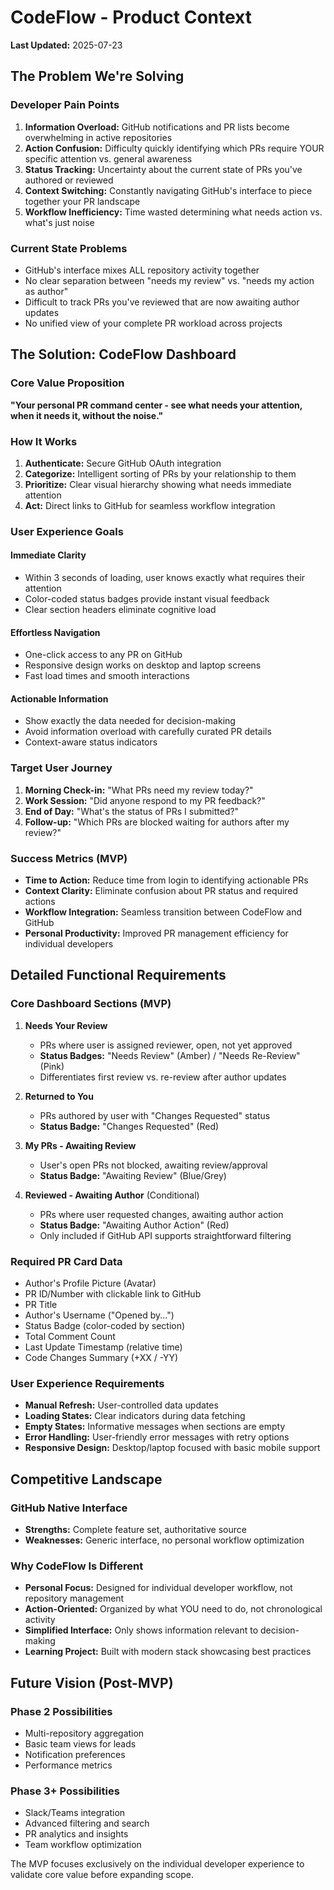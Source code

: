 # CodeFlow - Product Context

**Last Updated:** 2025-07-23

## The Problem We're Solving

### Developer Pain Points
1. **Information Overload:** GitHub notifications and PR lists become overwhelming in active repositories
2. **Action Confusion:** Difficulty quickly identifying which PRs require YOUR specific attention vs. general awareness
3. **Status Tracking:** Uncertainty about the current state of PRs you've authored or reviewed
4. **Context Switching:** Constantly navigating GitHub's interface to piece together your PR landscape
5. **Workflow Inefficiency:** Time wasted determining what needs action vs. what's just noise

### Current State Problems
- GitHub's interface mixes ALL repository activity together
- No clear separation between "needs my review" vs. "needs my action as author"
- Difficult to track PRs you've reviewed that are now awaiting author updates
- No unified view of your complete PR workload across projects

## The Solution: CodeFlow Dashboard

### Core Value Proposition
**"Your personal PR command center - see what needs your attention, when it needs it, without the noise."**

### How It Works
1. **Authenticate:** Secure GitHub OAuth integration
2. **Categorize:** Intelligent sorting of PRs by your relationship to them
3. **Prioritize:** Clear visual hierarchy showing what needs immediate attention
4. **Act:** Direct links to GitHub for seamless workflow integration

### User Experience Goals

#### Immediate Clarity
- Within 3 seconds of loading, user knows exactly what requires their attention
- Color-coded status badges provide instant visual feedback
- Clear section headers eliminate cognitive load

#### Effortless Navigation
- One-click access to any PR on GitHub
- Responsive design works on desktop and laptop screens
- Fast load times and smooth interactions

#### Actionable Information
- Show exactly the data needed for decision-making
- Avoid information overload with carefully curated PR details
- Context-aware status indicators

### Target User Journey

1. **Morning Check-in:** "What PRs need my review today?"
2. **Work Session:** "Did anyone respond to my PR feedback?"
3. **End of Day:** "What's the status of PRs I submitted?"
4. **Follow-up:** "Which PRs are blocked waiting for authors after my review?"

### Success Metrics (MVP)
- **Time to Action:** Reduce time from login to identifying actionable PRs
- **Context Clarity:** Eliminate confusion about PR status and required actions
- **Workflow Integration:** Seamless transition between CodeFlow and GitHub
- **Personal Productivity:** Improved PR management efficiency for individual developers

## Detailed Functional Requirements

### Core Dashboard Sections (MVP)
1. **Needs Your Review**
   - PRs where user is assigned reviewer, open, not yet approved
   - **Status Badges:** "Needs Review" (Amber) / "Needs Re-Review" (Pink)
   - Differentiates first review vs. re-review after author updates

2. **Returned to You** 
   - PRs authored by user with "Changes Requested" status
   - **Status Badge:** "Changes Requested" (Red)

3. **My PRs - Awaiting Review**
   - User's open PRs not blocked, awaiting review/approval
   - **Status Badge:** "Awaiting Review" (Blue/Grey)

4. **Reviewed - Awaiting Author** (Conditional)
   - PRs where user requested changes, awaiting author action
   - **Status Badge:** "Awaiting Author Action" (Red)
   - Only included if GitHub API supports straightforward filtering

### Required PR Card Data
- Author's Profile Picture (Avatar)
- PR ID/Number with clickable link to GitHub
- PR Title
- Author's Username ("Opened by...")
- Status Badge (color-coded by section)
- Total Comment Count
- Last Update Timestamp (relative time)
- Code Changes Summary (+XX / -YY)

### User Experience Requirements
- **Manual Refresh:** User-controlled data updates
- **Loading States:** Clear indicators during data fetching
- **Empty States:** Informative messages when sections are empty
- **Error Handling:** User-friendly error messages with retry options
- **Responsive Design:** Desktop/laptop focused with basic mobile support

## Competitive Landscape

### GitHub Native Interface
- **Strengths:** Complete feature set, authoritative source
- **Weaknesses:** Generic interface, no personal workflow optimization

### Why CodeFlow Is Different
- **Personal Focus:** Designed for individual developer workflow, not repository management
- **Action-Oriented:** Organized by what YOU need to do, not chronological activity
- **Simplified Interface:** Only shows information relevant to decision-making
- **Learning Project:** Built with modern stack showcasing best practices

## Future Vision (Post-MVP)

### Phase 2 Possibilities
- Multi-repository aggregation
- Basic team views for leads
- Notification preferences
- Performance metrics

### Phase 3+ Possibilities
- Slack/Teams integration
- Advanced filtering and search
- PR analytics and insights
- Team workflow optimization

The MVP focuses exclusively on the individual developer experience to validate core value before expanding scope.
